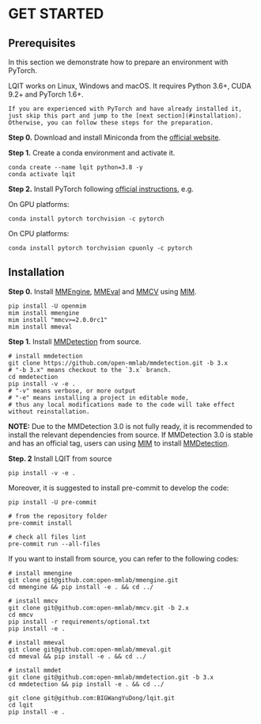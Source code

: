 # GET STARTED

## Prerequisites

In this section we demonstrate how to prepare an environment with PyTorch.

LQIT works on Linux, Windows and macOS. It requires Python 3.6+, CUDA 9.2+ and PyTorch 1.6+.

```{note}
If you are experienced with PyTorch and have already installed it, just skip this part and jump to the [next section](#installation). Otherwise, you can follow these steps for the preparation.
```

**Step 0.** Download and install Miniconda from the [official website](https://docs.conda.io/en/latest/miniconda.html).

**Step 1.** Create a conda environment and activate it.

```shell
conda create --name lqit python=3.8 -y
conda activate lqit
```

**Step 2.** Install PyTorch following [official instructions](https://pytorch.org/get-started/locally/), e.g.

On GPU platforms:

```shell
conda install pytorch torchvision -c pytorch
```

On CPU platforms:

```shell
conda install pytorch torchvision cpuonly -c pytorch
```

## Installation

**Step 0.** Install [MMEngine](https://github.com/open-mmlab/mmengine), [MMEval](https://github.com/open-mmlab/mmeval/tree/main/mmeval) and [MMCV](https://github.com/open-mmlab/mmcv) using [MIM](https://github.com/open-mmlab/mim).

```shell
pip install -U openmim
mim install mmengine
mim install "mmcv>=2.0.0rc1"
mim install mmeval
```

**Step 1.** Install [MMDetection](https://github.com/open-mmlab/mmdetection) from source.

```shell
# install mmdetection
git clone https://github.com/open-mmlab/mmdetection.git -b 3.x
# "-b 3.x" means checkout to the `3.x` branch.
cd mmdetection
pip install -v -e .
# "-v" means verbose, or more output
# "-e" means installing a project in editable mode,
# thus any local modifications made to the code will take effect without reinstallation.
```

**NOTE:** Due to the MMDetection 3.0 is not fully ready, it is recommended to install the relevant dependencies from source. If MMDetection 3.0 is stable and has an official tag, users can using [MIM](https://github.com/open-mmlab/mim) to install [MMDetection](https://github.com/open-mmlab/mmdetection).

**Step. 2** Install LQIT from source

```shell
pip install -v -e .
```

Moreover, it is suggested to install pre-commit to develop the code:

```shell
pip install -U pre-commit

# from the repository folder
pre-commit install

# check all files lint
pre-commit run --all-files
```

If you want to install from source, you can refer to the following codes:

```shell
# install mmengine
git clone git@github.com:open-mmlab/mmengine.git
cd mmengine && pip install -e . && cd ../

# install mmcv
git clone git@github.com:open-mmlab/mmcv.git -b 2.x
cd mmcv
pip install -r requirements/optional.txt
pip install -e .

# install mmeval
git clone git@github.com:open-mmlab/mmeval.git
cd mmeval && pip install -e . && cd ../

# install mmdet
git clone git@github.com:open-mmlab/mmdetection.git -b 3.x
cd mmdetection && pip install -e . && cd ../

git clone git@github.com:BIGWangYuDong/lqit.git
cd lqit
pip install -e .
```
